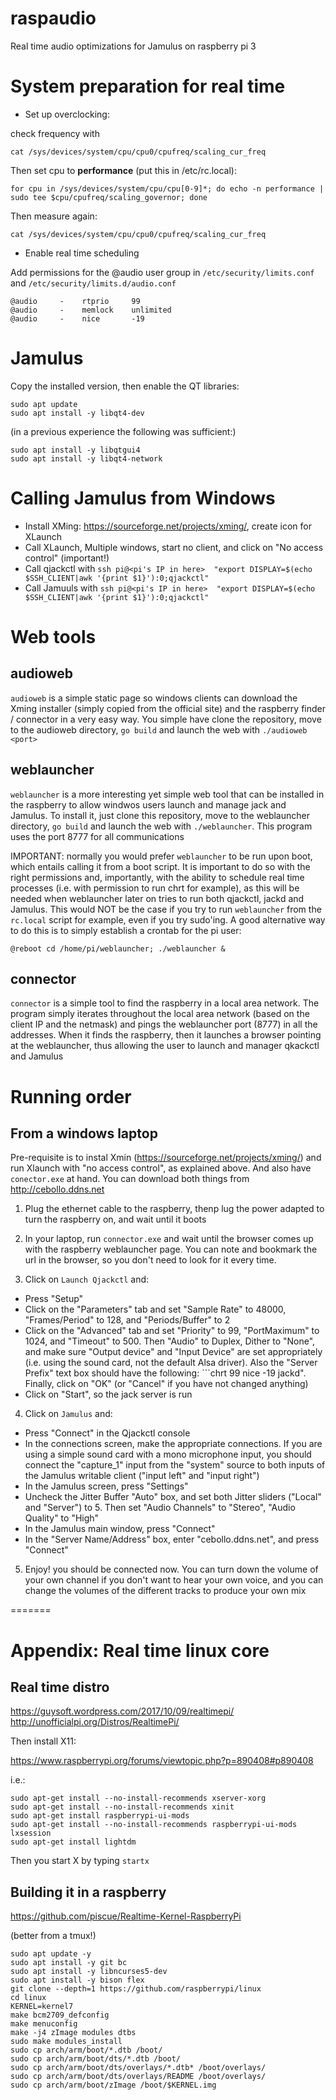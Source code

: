 # raspaudio
Real time audio optimizations for Jamulus on raspberry pi 3

# System preparation for real time

- Set up overclocking:

check frequency with
```
cat /sys/devices/system/cpu/cpu0/cpufreq/scaling_cur_freq
```

Then set cpu to **performance** (put this in /etc/rc.local):
```
for cpu in /sys/devices/system/cpu/cpu[0-9]*; do echo -n performance | sudo tee $cpu/cpufreq/scaling_governor; done
```

Then measure again:
```
cat /sys/devices/system/cpu/cpu0/cpufreq/scaling_cur_freq
```

- Enable real time scheduling

Add permissions for the @audio user group in ```/etc/security/limits.conf``` and ```/etc/security/limits.d/audio.conf```

```
@audio     -    rtprio     99
@audio     -    memlock    unlimited
@audio     -    nice       -19
```


# Jamulus

Copy the installed version, then enable the QT libraries:

```
sudo apt update
sudo apt install -y libqt4-dev
```

(in a previous experience the following was sufficient:)
```
sudo apt install -y libqtgui4
sudo apt install -y libqt4-network
```


# Calling Jamulus from Windows

* Install XMing: https://sourceforge.net/projects/xming/, create icon for XLaunch
* Call XLaunch, Multiple windows, start no client, and click on "No access control" (important!)
* Call qjackctl with ```ssh pi@<pi's IP in here>  "export DISPLAY=$(echo $SSH_CLIENT|awk '{print $1}'):0;qjackctl"```
* Call Jamuuls with  ```ssh pi@<pi's IP in here>  "export DISPLAY=$(echo $SSH_CLIENT|awk '{print $1}'):0;qjackctl"```


# Web tools

## audioweb

```audioweb``` is a simple static page so windows clients can download the Xming installer (simply copied from the official site) and the raspberry finder / connector in a very easy way. You simple have clone the repository, move to the audioweb directory, ```go build``` and launch the web with ```./audioweb <port>```

## weblauncher

```weblauncher``` is a more interesting yet simple web tool that can be installed in the raspberry to allow windwos users launch and manage jack and Jamulus. To install it, just clone this repository, move to the weblauncher directory, ```go build``` and launch the web with ```./weblauncher```. This program uses the port 8777 for all communications

IMPORTANT: normally you would prefer ```weblauncher``` to be run upon boot, which entails calling it from a boot script. It is important to do so with the right permissions and, importantly, with the ability to schedule real time processes (i.e. with permission to run chrt for example), as this will be needed when weblauncher later on tries to run both qjackctl, jackd and Jamulus. This would NOT be the case if you try to run ```weblauncher``` from the ```rc.local``` script for example, even if you try sudo'ing. A good alternative way to do this is to simply establish a crontab for the pi user:

```
@reboot cd /home/pi/weblauncher; ./weblauncher &
```

## connector

```connector``` is a simple tool to find the raspberry in a local area network. The program simply iterates throughout the local area network (based on the client IP and the netmask) and pings the weblauncher port (8777) in all the addresses. When it finds the raspberry, then it launches a browser pointing at the weblauncher, thus allowing the user to launch and manager qkackctl and Jamulus


# Running order

## From a windows laptop

Pre-requisite is to instal Xmin (https://sourceforge.net/projects/xming/) and run Xlaunch with "no access control", as explained above. And also have ```conector.exe``` at hand. You can download both things from http://cebollo.ddns.net

1. Plug the ethernet cable to the raspberry, thenp lug the power adapted to turn the raspberry on, and wait until it boots

2. In your laptop, run ```connector.exe``` and wait until the browser comes up with the raspberry weblauncher page. You can note and bookmark the url in the browser, so you don't need to look for it every time.

3. Click on ```Launch Qjackctl``` and:
  - Press "Setup"
  - Click on the "Parameters" tab and set "Sample Rate" to 48000, "Frames/Period" to 128, and "Periods/Buffer" to 2
  - Click on the "Advanced" tab and set "Priority" to 99, "PortMaximum" to 1024, and "Timeout" to 500. Then "Audio" to Duplex, Dither to "None", and make sure "Output device" and "Input Device" are set appropriately (i.e. using the sound card, not the default Alsa driver). Also the "Server Prefix" text box should have the following: ```chrt 99 nice -19 jackd". Finally, click on "OK" (or "Cancel" if you have not changed anything)
  - Click on "Start", so the jack server is run

4. Click on ```Jamulus``` and:
  - Press "Connect" in the Qjackctl console
  - In the connections screen, make the appropriate connections. If you are using a simple sound card with a mono microphone input, you should connect the "capture_1" input from the "system" source to both inputs of the Jamulus writable client ("input left" and "input right")
  - In the Jamulus screen, press "Settings"
  - Uncheck the Jitter Buffer "Auto" box, and set both Jitter sliders ("Local" and "Server") to 5. Then set "Audio Channels" to "Stereo", "Audio Quality" to "High"
  - In the Jamulus main window, press "Connect"
  - In the "Server Name/Address" box, enter "cebollo.ddns.net", and press "Connect"

5. Enjoy! you should be connected now. You can turn down the volume of your own channel if you don't want to hear your own voice, and you can change the volumes of the different tracks to produce your own mix


=======

# Appendix: Real time linux core

## Real time distro

https://guysoft.wordpress.com/2017/10/09/realtimepi/
http://unofficialpi.org/Distros/RealtimePi/

Then install X11:

https://www.raspberrypi.org/forums/viewtopic.php?p=890408#p890408

i.e.: 

```
sudo apt-get install --no-install-recommends xserver-xorg
sudo apt-get install --no-install-recommends xinit
sudo apt-get install raspberrypi-ui-mods
sudo apt-get install --no-install-recommends raspberrypi-ui-mods lxsession
sudo apt-get install lightdm
```

Then you start X by typing ```startx```


## Building it in a raspberry

https://github.com/piscue/Realtime-Kernel-RaspberryPi

(better from a tmux!)

```
sudo apt update -y
sudo apt install -y git bc
sudo apt install -y libncurses5-dev
sudo apt install -y bison flex
git clone --depth=1 https://github.com/raspberrypi/linux
cd linux
KERNEL=kernel7
make bcm2709_defconfig
make menuconfig
make -j4 zImage modules dtbs
sudo make modules_install
sudo cp arch/arm/boot/*.dtb /boot/
sudo cp arch/arm/boot/dts/*.dtb /boot/
sudo cp arch/arm/boot/dts/overlays/*.dtb* /boot/overlays/
sudo cp arch/arm/boot/dts/overlays/README /boot/overlays/
sudo cp arch/arm/boot/zImage /boot/$KERNEL.img
```

